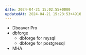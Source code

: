 ```yaml
---
date: 2024-04-21 15:02:55+0000
updatedAt: 2024-04-21 15:23:53+4910
---
```

- Dbeaver Pro
- dbforge
	- dbforge for mysql
	- dbforge for postgresql
- MHA